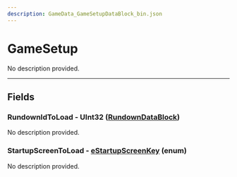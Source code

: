 ```yaml
---
description: GameData_GameSetupDataBlock_bin.json
---
```


# GameSetup

No description provided.

***

## Fields

### RundownIdToLoad - UInt32 ([RundownDataBlock](../main/rundown.md))

No description provided.

### StartupScreenToLoad - [eStartupScreenKey](../../enum-types.md#estartupscreenkey) (enum)

No description provided.
